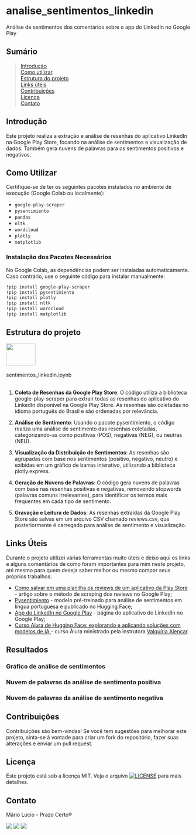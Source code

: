 # analise_sentimentos_linkedin
Análise de sentimentos dos comentários sobre o app do LinkedIn no Google Play

## Sumário

> [Introdução]()\
> [Como utilizar]()\
> [Estrutura do projeto]()\
> [Links úteis]()\
> [Contribuições]()\
> [Licença]()\
> [Contato]()

## Introdução

Este projeto realiza a extração e análise de resenhas do aplicativo LinkedIn na Google Play Store, focando na análise de sentimentos e visualização de dados. Também gera nuvens de palavras para os sentimentos positivos e negativos.


## Como Utilizar

Certifique-se de ter os seguintes pacotes instalados no ambiente de execução (Google Colab ou localmente):

- `google-play-scraper`
- `pysentimiento`
- `pandas`
- `nltk`
- `wordcloud`
- `plotly`
- `matplotlib`

### Instalação dos Pacotes Necessários

No Google Colab, as dependências podem ser instaladas automaticamente. Caso contrário, use o seguinte código para instalar manualmente:

```bash
!pip install google-play-scraper
!pip install pysentimiento
!pip install plotly
!pip install nltk
!pip install wordcloud
!pip install matplotlib
```

## Estrutura do projeto
<div>
  <img align="center" height="60" width="80" src="https://cdn.jsdelivr.net/gh/devicons/devicon@latest/icons/python/python-original-wordmark.svg"/><br><br>
  sentimentos_linkedin.ipynb<br><br>
</div>

1. **Coleta de Resenhas da Google Play Store**: O código utiliza a biblioteca google-play-scraper para extrair todas as resenhas do aplicativo do LinkedIn disponível na Google Play Store. As resenhas são coletadas no idioma português do Brasil e são ordenadas por relevância.

2. **Análise de Sentimento**: Usando o pacote pysentimiento, o código realiza uma análise de sentimento das resenhas coletadas, categorizando-as como positivas (POS), negativas (NEG), ou neutras (NEU).

3. **Visualização da Distribuição de Sentimentos**: As resenhas são agrupadas com base nos sentimentos (positivo, negativo, neutro) e exibidas em um gráfico de barras interativo, utilizando a biblioteca plotly.express.

4. **Geração de Nuvens de Palavras**: O código gera nuvens de palavras com base nas resenhas positivas e negativas, removendo stopwords (palavras comuns irrelevantes), para identificar os termos mais frequentes em cada tipo de sentimento.

5. **Gravação e Leitura de Dados**: As resenhas extraídas da Google Play Store são salvas em um arquivo CSV chamado reviews.csv, que posteriormente é carregado para análise de sentimento e visualização.

## Links Úteis
Durante o projeto utilizei várias ferramentas muito úteis e deixo aqui os links e alguns comentários de como foram importantes para mim neste projeto, até mesmo para quem deseja saber melhor ou mesmo compor seus próprios trabalhos:

+ [Como salvar em uma planilha os reviews de um aplicativo da Play Store](https://tatiany-lukrafka.medium.com/como-salvar-em-uma-planilha-os-reviews-de-um-aplicativo-na-play-store-83452042a195) - artigo sobre o método de scraping dos reviews no Google Play;
+ [Pysentimiento](https://huggingface.co/pysentimiento/bertweet-pt-sentiment) - modelo pré-treinado para análise de sentimentos em língua portuguesa e publicado no Hugging Face;
+ [App do LinkedIn no Google Play](https://play.google.com/store/apps/details?id=com.linkedin.android&hl=pt_BR) - página do aplicativo do LinkedIn no Google Play;
+ [Curso Alura de Hugging Face: explorando e aplicando soluções com modelos de IA ](https://cursos.alura.com.br/course/hugging-face-explorando-aplicando-solucoes-modelos-ia) - curso Alura ministrado pela instrutora [Valquíria Alencar](https://www.linkedin.com/in/valquiria-alencar).

## Resultados

### Gráfico de análise de sentimentos

### Nuvem de palavras da análise de sentimento positiva

### Nuvem de palavras da análise de sentimento negativa


## Contribuições
Contribuições são bem-vindas! Se você tem sugestões para melhorar este projeto, sinta-se à vontade para criar um fork do repositório, fazer suas alterações e enviar um pull request.

## Licença
Este projeto está sob a licença MIT. Veja o arquivo [![LICENSE](https://img.shields.io/badge/LICENSE-42ffff?style=plastic&link=https://github.com/marioluciofjr/neurotransmissores/blob/main/LICENSE)](https://github.com/marioluciofjr/neurotransmissores/blob/main/LICENSE) para mais detalhes.

## Contato
Mário Lúcio - Prazo Certo®
<div>  	
  <a href="https://www.linkedin.com/in/marioluciofjr" target="_blank"><img src="https://img.shields.io/badge/-LinkedIn-%230077B5?style=for-the-badge&logo=linkedin&logoColor=white"></a> 
  <a href = "mailto:marioluciofjr@gmail.com" target="_blank"><img src="https://img.shields.io/badge/-Gmail-%23333?style=for-the-badge&logo=gmail&logoColor=white"></a>
  <a href="https://prazocerto.me/contato" target="_blank"><img src="https://img.shields.io/badge/prazocerto.me/contato-230023?style=for-the-badge&logo=wordpress&logoColor=white"></a>
  
</div>

